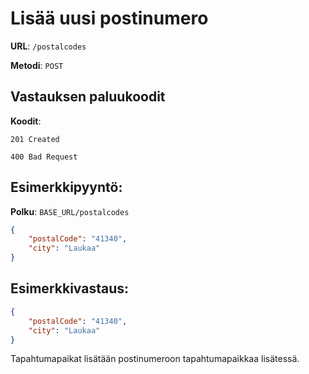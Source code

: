 # Lisää uusi postinumero

**URL**: `/postalcodes`

**Metodi**: `POST`

## Vastauksen paluukoodit

**Koodit**:

`201 Created`


`400 Bad Request`


## Esimerkkipyyntö:

**Polku**: `BASE_URL/postalcodes`

```json
{
    "postalCode": "41340",
    "city": "Laukaa"
}
```

## Esimerkkivastaus:

```json
{
    "postalCode": "41340",
    "city": "Laukaa"
}
```

Tapahtumapaikat lisätään postinumeroon tapahtumapaikkaa lisätessä.

